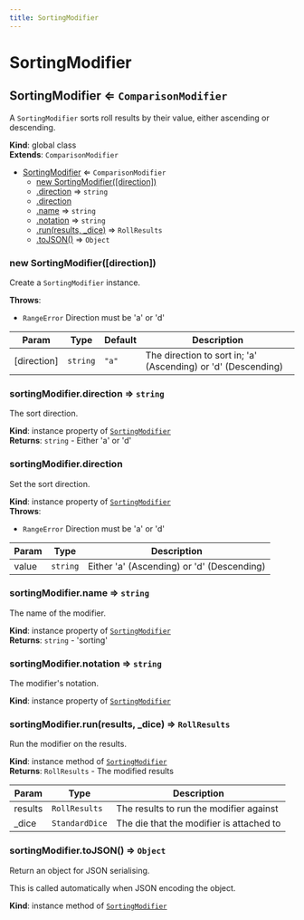 ```yaml
---
title: SortingModifier
---
```


# SortingModifier

<a name="SortingModifier"></a>

## SortingModifier ⇐ <code>ComparisonModifier</code>
A `SortingModifier` sorts roll results by their value, either ascending or descending.

**Kind**: global class  
**Extends**: <code>ComparisonModifier</code>  

* [SortingModifier](#SortingModifier) ⇐ <code>ComparisonModifier</code>
    * [new SortingModifier([direction])](#new_SortingModifier_new)
    * [.direction](#SortingModifier+direction) ⇒ <code>string</code>
    * [.direction](#SortingModifier+direction)
    * [.name](#SortingModifier+name) ⇒ <code>string</code>
    * [.notation](#SortingModifier+notation) ⇒ <code>string</code>
    * [.run(results, _dice)](#SortingModifier+run) ⇒ <code>RollResults</code>
    * [.toJSON()](#SortingModifier+toJSON) ⇒ <code>Object</code>

<a name="new_SortingModifier_new"></a>

### new SortingModifier([direction])
Create a `SortingModifier` instance.

**Throws**:

- <code>RangeError</code> Direction must be 'a' or 'd'


| Param | Type | Default | Description |
| --- | --- | --- | --- |
| [direction] | <code>string</code> | <code>&quot;a&quot;</code> | The direction to sort in; 'a' (Ascending) or 'd' (Descending) |

<a name="SortingModifier+direction"></a>

### sortingModifier.direction ⇒ <code>string</code>
The sort direction.

**Kind**: instance property of [<code>SortingModifier</code>](#SortingModifier)  
**Returns**: <code>string</code> - Either 'a' or 'd'  
<a name="SortingModifier+direction"></a>

### sortingModifier.direction
Set the sort direction.

**Kind**: instance property of [<code>SortingModifier</code>](#SortingModifier)  
**Throws**:

- <code>RangeError</code> Direction must be 'a' or 'd'


| Param | Type | Description |
| --- | --- | --- |
| value | <code>string</code> | Either 'a' (Ascending) or 'd' (Descending) |

<a name="SortingModifier+name"></a>

### sortingModifier.name ⇒ <code>string</code>
The name of the modifier.

**Kind**: instance property of [<code>SortingModifier</code>](#SortingModifier)  
**Returns**: <code>string</code> - 'sorting'  
<a name="SortingModifier+notation"></a>

### sortingModifier.notation ⇒ <code>string</code>
The modifier's notation.

**Kind**: instance property of [<code>SortingModifier</code>](#SortingModifier)  
<a name="SortingModifier+run"></a>

### sortingModifier.run(results, _dice) ⇒ <code>RollResults</code>
Run the modifier on the results.

**Kind**: instance method of [<code>SortingModifier</code>](#SortingModifier)  
**Returns**: <code>RollResults</code> - The modified results  

| Param | Type | Description |
| --- | --- | --- |
| results | <code>RollResults</code> | The results to run the modifier against |
| _dice | <code>StandardDice</code> | The die that the modifier is attached to |

<a name="SortingModifier+toJSON"></a>

### sortingModifier.toJSON() ⇒ <code>Object</code>
Return an object for JSON serialising.

This is called automatically when JSON encoding the object.

**Kind**: instance method of [<code>SortingModifier</code>](#SortingModifier)  
